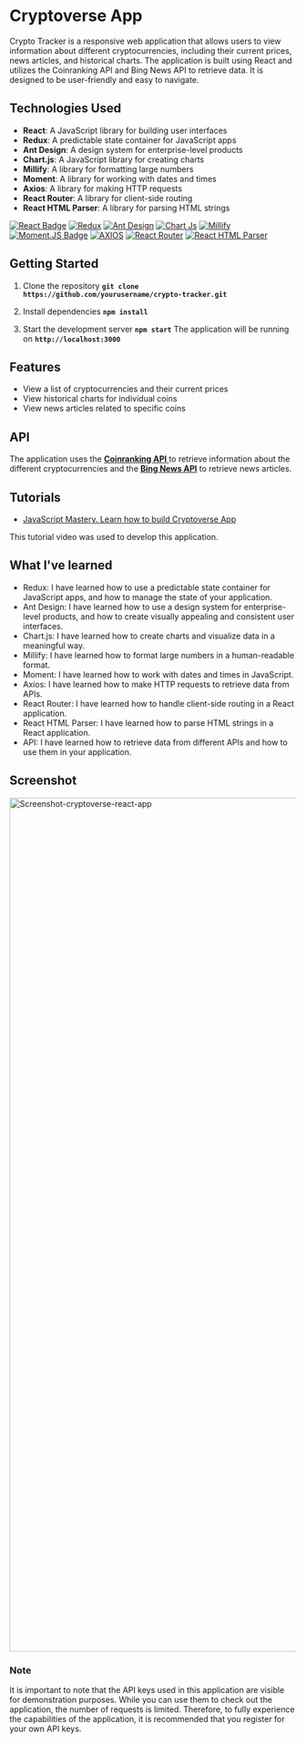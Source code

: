

# Cryptoverse App

Crypto Tracker is a responsive web application that allows users to view information about different cryptocurrencies, including their current prices, news articles, and historical charts. The application is built using React and utilizes the Coinranking API and Bing News API to retrieve data. It is designed to be user-friendly and easy to navigate.

## Technologies Used

- **React**: A JavaScript library for building user interfaces
- **Redux**: A predictable state container for JavaScript apps
- **Ant Design**: A design system for enterprise-level products
- **Chart.js**: A JavaScript library for creating charts
- **Millify**: A library for formatting large numbers
- **Moment**: A library for working with dates and times
- **Axios**: A library for making HTTP requests
- **React Router**: A library for client-side routing
- **React HTML Parser**: A library for parsing HTML strings

[![React Badge](https://img.shields.io/badge/-React-61DBFB?style=for-the-badge&labelColor=black&logo=react&logoColor=61DBFB)](#)
[![Redux](https://img.shields.io/badge/Redux-593D88?style=for-the-badge&logo=redux&logoColor=white)](#)
[![Ant Design](https://img.shields.io/badge/Ant%20Design-1890FF?style=for-the-badge&logo=antdesign&logoColor=white)](#)
[![Chart Js](https://img.shields.io/badge/Chart.js-FF6384?style=for-the-badge&logo=chartdotjs&logoColor=white)](#)
[![Millify](https://img.shields.io/badge/Millify-grey?style=for-the-badge&logoColor=white)](#)
[![Moment.JS Badge](https://img.shields.io/badge/-Moment.JS-black?style=for-the-badge)](#)
[![AXIOS](https://img.shields.io/badge/Axios-FF6384?style=for-the-badge&logoColor=white)](#)
[![React Router](https://img.shields.io/badge/React_Router-CA4245?style=for-the-badge&logo=react-router&logoColor=white)](#)
[![React HTML Parser](https://img.shields.io/badge/React_HTML_Parser-black?style=for-the-badge&logoColor=white)](#)


## Getting Started

1. Clone the repository
**`git clone https://github.com/yourusername/crypto-tracker.git`**

2. Install dependencies
**`npm install`**
3. Start the development server
**`npm start`**
The application will be running on **`http://localhost:3000`**

## Features

- View a list of cryptocurrencies and their current prices
- View historical charts for individual coins
- View news articles related to specific coins

## API

The application uses the [ **Coinranking API** ](https://coinranking.com/) to retrieve information about the different cryptocurrencies and the [**Bing News API**](https://www.bing.com/news/) to retrieve news articles.


## Tutorials

- [JavaScript Mastery. Learn how to build Cryptoverse App](https://www.youtube.com/watch?v=9DDX3US3kss)

This tutorial video was used to develop this application. 

## What I've learned

- Redux: I have learned how to use a predictable state container for JavaScript apps, and how to manage the state of your application.
- Ant Design: I have learned how to use a design system for enterprise-level products, and how to create visually appealing and consistent user interfaces.
- Chart.js: I have learned how to create charts and visualize data in a meaningful way.
- Millify: I have learned how to format large numbers in a human-readable format.
- Moment: I have learned how to work with dates and times in JavaScript.
- Axios: I have learned how to make HTTP requests to retrieve data from APIs.
- React Router: I have learned how to handle client-side routing in a React application.
- React HTML Parser: I have learned how to parse HTML strings in a React application.
- API: I have learned how to retrieve data from different APIs and how to use them in your application.

## Screenshot 
<img width="1500" alt="Screenshot-cryptoverse-react-app" src="https://user-images.githubusercontent.com/61385379/214723854-45d13e1a-1db4-4651-acfd-35686a77758b.png">

### Note
It is important to note that the API keys used in this application are visible for demonstration purposes. While you can use them to check out the application, the number of requests is limited. Therefore, to fully experience the capabilities of the application, it is recommended that you register for your own API keys.
